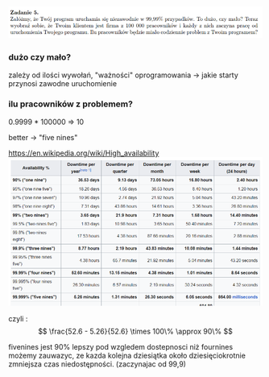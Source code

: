 ## ![alt text](image-3.png)

### dużo czy mało?
zależy od ilości wywołań, "ważności" oprogramowania -> jakie starty przynosi zawodne uruchomienie

### ilu pracowników z problemem?

0.9999 * 100000 => 10

better -> "five nines"

https://en.wikipedia.org/wiki/High_availability
![alt text](image-4.png)

czyli :
$$ \frac{52.6 - 5.26}{52.6} \times 100\% \approx 90\% $$

fivenines jest 90% lepszy pod wzgledem dostepnosci niż fournines
możemy zauwazyc, ze kazda kolejna dziesiątka około dziesięciokrotnie zmniejsza czas niedostępności. (zaczynajac od 99,9)
